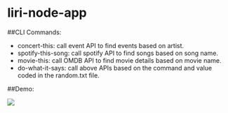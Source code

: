 # liri-node-app

##CLI Commands:
* concert-this: call event API to find events based on artist.
* spotify-this-song: call spotify API to find songs based on song name.
* movie-this: call OMDB API to find movie details based on movie name.
* do-what-it-says: call above APIs based on the command and value coded in the random.txt file.

##Demo:

![](demo.gif)
